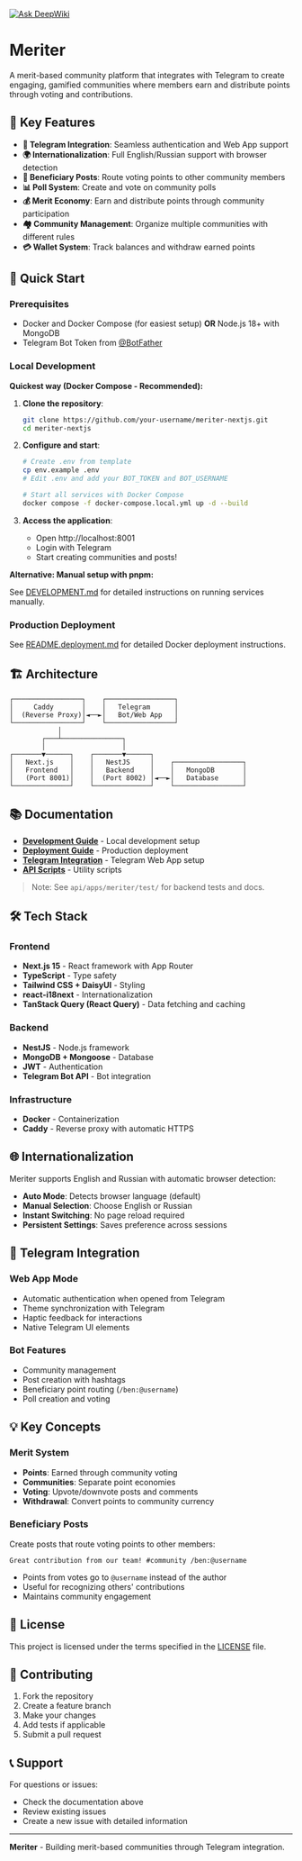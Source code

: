 [![Ask DeepWiki](https://deepwiki.com/badge.svg)](https://deepwiki.com/ichorid/meriter-nextjs)


# Meriter

A merit-based community platform that integrates with Telegram to create engaging, gamified communities where members earn and distribute points through voting and contributions.

## 🌟 Key Features

- **📱 Telegram Integration**: Seamless authentication and Web App support
- **🌍 Internationalization**: Full English/Russian support with browser detection
- **🎯 Beneficiary Posts**: Route voting points to other community members
- **📊 Poll System**: Create and vote on community polls
- **💰 Merit Economy**: Earn and distribute points through community participation
- **🏘️ Community Management**: Organize multiple communities with different rules
- **💳 Wallet System**: Track balances and withdraw earned points

## 🚀 Quick Start

### Prerequisites

- Docker and Docker Compose (for easiest setup) **OR** Node.js 18+ with MongoDB
- Telegram Bot Token from [@BotFather](https://t.me/botfather)

### Local Development

**Quickest way (Docker Compose - Recommended):**

1. **Clone the repository**:
   ```bash
   git clone https://github.com/your-username/meriter-nextjs.git
   cd meriter-nextjs
   ```

2. **Configure and start**:
   ```bash
   # Create .env from template
   cp env.example .env
   # Edit .env and add your BOT_TOKEN and BOT_USERNAME

   # Start all services with Docker Compose
   docker compose -f docker-compose.local.yml up -d --build
   ```

3. **Access the application**:
   - Open http://localhost:8001
   - Login with Telegram
   - Start creating communities and posts!

**Alternative: Manual setup with pnpm:**

See [DEVELOPMENT.md](DEVELOPMENT.md) for detailed instructions on running services manually.

### Production Deployment

See [README.deployment.md](README.deployment.md) for detailed Docker deployment instructions.

## 🏗️ Architecture

```
┌─────────────────┐    ┌─────────────────┐
│     Caddy       │    │   Telegram      │
│  (Reverse Proxy)│◄──►│   Bot/Web App   │
└─────────────────┘    └─────────────────┘
            │
        ┌───┴───────────────┐
        │                   │
┌───────▼──────┐    ┌───────▼──────┐
│   Next.js    │    │   NestJS     │    ┌─────────────────┐
│   Frontend   │    │   Backend    │    │   MongoDB       │
│   (Port 8001)│    │  (Port 8002) │◄──►│   Database      │
└──────────────┘    └──────────────┘    └─────────────────┘
```

## 📚 Documentation

- **[Development Guide](DEVELOPMENT.md)** - Local development setup
- **[Deployment Guide](README.deployment.md)** - Production deployment
- **[Telegram Integration](web/TELEGRAM_WEBAPP.md)** - Telegram Web App setup
- **[API Scripts](api/scripts/README.md)** - Utility scripts
  
> Note: See `api/apps/meriter/test/` for backend tests and docs.

## 🛠️ Tech Stack

### Frontend
- **Next.js 15** - React framework with App Router
- **TypeScript** - Type safety
- **Tailwind CSS + DaisyUI** - Styling
- **react-i18next** - Internationalization
- **TanStack Query (React Query)** - Data fetching and caching

### Backend
- **NestJS** - Node.js framework
- **MongoDB + Mongoose** - Database
- **JWT** - Authentication
- **Telegram Bot API** - Bot integration

### Infrastructure
- **Docker** - Containerization
- **Caddy** - Reverse proxy with automatic HTTPS

## 🌐 Internationalization

Meriter supports English and Russian with automatic browser detection:

- **Auto Mode**: Detects browser language (default)
- **Manual Selection**: Choose English or Russian
- **Instant Switching**: No page reload required
- **Persistent Settings**: Saves preference across sessions

## 🤖 Telegram Integration

### Web App Mode
- Automatic authentication when opened from Telegram
- Theme synchronization with Telegram
- Haptic feedback for interactions
- Native Telegram UI elements

### Bot Features
- Community management
- Post creation with hashtags
- Beneficiary point routing (`/ben:@username`)
- Poll creation and voting

## 💡 Key Concepts

### Merit System
- **Points**: Earned through community voting
- **Communities**: Separate point economies
- **Voting**: Upvote/downvote posts and comments
- **Withdrawal**: Convert points to community currency

### Beneficiary Posts
Create posts that route voting points to other members:
```
Great contribution from our team! #community /ben:@username
```
- Points from votes go to `@username` instead of the author
- Useful for recognizing others' contributions
- Maintains community engagement

## 📄 License

This project is licensed under the terms specified in the [LICENSE](LICENSE) file.

## 🤝 Contributing

1. Fork the repository
2. Create a feature branch
3. Make your changes
4. Add tests if applicable
5. Submit a pull request

## 📞 Support

For questions or issues:
- Check the documentation above
- Review existing issues
- Create a new issue with detailed information

---

**Meriter** - Building merit-based communities through Telegram integration.
